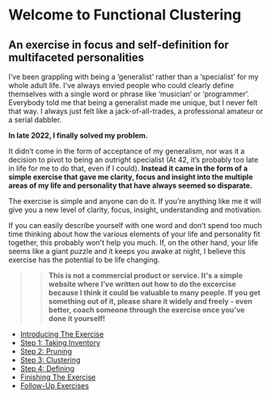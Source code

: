 # Welcome to Functional Clustering
## An exercise in focus and self-definition for multifaceted personalities

I’ve been grappling with being a ‘generalist’ rather than a ‘specialist’ for my whole adult life.  I've always envied people who could clearly define themselves with a single word or phrase like ‘musician’ or ‘programmer’.  Everybody told me that being a generalist made me unique, but I never felt that way.  I always just felt like a jack-of-all-trades, a professional amateur or a serial dabbler.

**In late 2022, I finally solved my problem.**

It didn’t come in the form of acceptance of my generalism, nor was it a decision to pivot to being an outright specialist (At 42, it’s probably too late in life for me to do that, even if I could).  **Instead it came in the form of a simple exercise that gave me clarity, focus and insight into the multiple areas of my life and personality that have always seemed so disparate.**

The exercise is simple and anyone can do it.  If you’re anything like me it will give you a new level of clarity, focus, insight, understanding and motivation.

If you can easily describe yourself with one word and don’t spend too much time thinking about how the various elements of your life and personality fit together, this probably won't help you much.  If, on the other hand, your life seems like a giant puzzle and it keeps you awake at night, I believe this exercise has the potential to be life changing.

>> **This is not a commercial product or service.  It's a simple website where I’ve written out how to do the excercise because I think it could be valuable to many people.  If you get something out of it, please share it widely and freely - even better, coach someone through the exercise once you’ve done it yourself!**

- [Introducing The Exercise](/functional-clustering/intro)
- [Step 1: Taking Inventory](/functional-clustering/step1)
- [Step 2: Pruning](/functional-clustering/step2)
- [Step 3: Clustering](/functional-clustering/step3)
- [Step 4: Defining](/functional-clustering/step4)
- [Finishing The Exercise](/functional-clustering/finishing)
- [Follow-Up Exercises](/functional-clustering/follow-up)
